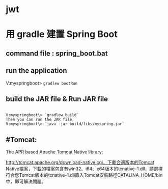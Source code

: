 # jwt

用 gradle 建置 Spring Boot
===============================

command file : spring_boot.bat 
--------------------------------
<set JAVA_HOME=V:\Java64\jdk1.8.0_45>
<set PATH=.;%JAVA_HOME%\jre\bin;%JAVA_HOME%\bin;V:\gradle\bin;>

run the application
-------------------------------
V:myspringboot\> `gradlew bootRun`

build the JAR file & Run JAR file
-------------------------------
<pre><code>
V:myspringboot\> `gradlew build`
Then you can run the JAR file: 
V:myspringboot\> `java -jar build/libs/myspring.jar`
</code></pre>


#Tomcat:
-------------------------------
<p> The APR based Apache Tomcat Native library:</p>

http://tomcat.apache.org/download-native.cgi，下載合適版本的Tomcat Native檔案，下載的檔案包含有win32、i64、x64版本的tcnative-1.dll，請選擇符合您Tomcat版本的tcnative-1.dll置入Tomcat安裝路徑CATALINA_HOME/bin中，即可解決問題。
